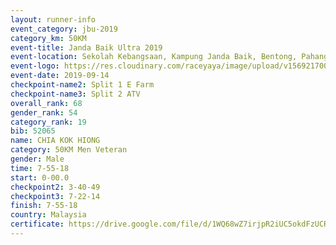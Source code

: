 ```yaml
---
layout: runner-info 
event_category: jbu-2019 
category_km: 50KM 
event-title: Janda Baik Ultra 2019
event-location: Sekolah Kebangsaan, Kampung Janda Baik, Bentong, Pahang, Malaysia 
event-logo: https://res.cloudinary.com/raceyaya/image/upload/v1569217009/logo/janda-baik_vch1pc.jpg 
event-date: 2019-09-14 
checkpoint-name2: Split 1 E Farm 
checkpoint-name3: Split 2 ATV 
overall_rank: 68
gender_rank: 54
category_rank: 19
bib: 52065
name: CHIA KOK HIONG
category: 50KM Men Veteran
gender: Male
time: 7-55-18
start: 0-00.0
checkpoint2: 3-40-49
checkpoint3: 7-22-14
finish: 7-55-18
country: Malaysia
certificate: https://drive.google.com/file/d/1WQ68wZ7irjpR2iUC5okdFzUCRDC7tbAL/view?usp=sharing
---
```

